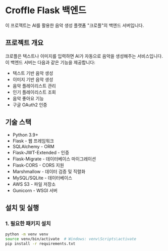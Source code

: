 # Croffle Flask 백엔드

이 프로젝트는 AI를 활용한 음악 생성 플랫폼 "크로플"의 백엔드 서버입니다.

## 프로젝트 개요

크로플은 텍스트나 이미지를 입력하면 AI가 자동으로 음악을 생성해주는 서비스입니다. 이 백엔드 서버는 다음과 같은 기능을 제공합니다:

- 텍스트 기반 음악 생성
- 이미지 기반 음악 생성
- 음악 플레이리스트 관리
- 인기 플레이리스트 조회
- 음악 좋아요 기능
- 구글 OAuth2 인증

## 기술 스택

- Python 3.9+
- Flask - 웹 프레임워크
- SQLAlchemy - ORM
- Flask-JWT-Extended - 인증
- Flask-Migrate - 데이터베이스 마이그레이션
- Flask-CORS - CORS 지원
- Marshmallow - 데이터 검증 및 직렬화
- MySQL/SQLite - 데이터베이스
- AWS S3 - 파일 저장소
- Gunicorn - WSGI 서버

## 설치 및 실행

### 1. 필요한 패키지 설치

```bash
python -m venv venv
source venv/bin/activate  # Windows: venv\Scripts\activate
pip install -r requirements.txt
```
